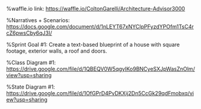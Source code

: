 %waffle.io link:
https://waffle.io/ColtonGarelli/Architecture-Advisor3000

%Narratives + Scenarios:
https://docs.google.com/document/d/1nLEYT67xNYCIpPFyzdYPOfm1TsC4rcZ6pwsCby6qJ3I/



%Sprint Goal #1:
Create a text-based blueprint of a house with square footage, exterior walls, a roof and doors.

%Class Diagram #1:
https://drive.google.com/file/d/1QBEQV0W5qgyIKo9BNCyeSXJpWasZnOlm/view?usp=sharing

%State Diagram #1:
https://drive.google.com/file/d/1OfGPrD4PvDKXij2Dn5CcGk29qdFmobxq/view?usp=sharing

